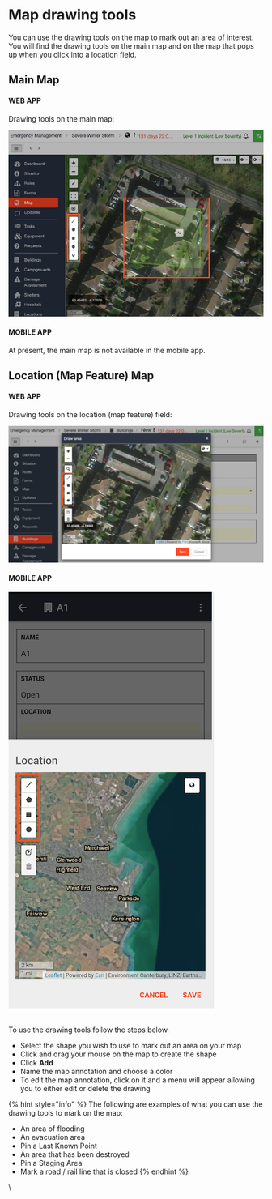# Map drawing tools

You can use the drawing tools on the [map](./) to mark out an area of interest. You will find the drawing tools on the main map and on the map that pops up when you click into a location field. 

## Main Map

#### WEB APP

Drawing tools on the main map:

![](<../../.gitbook/assets/map drawing tools.png>)

#### MOBILE APP

At present, the main map is not available in the mobile app.

## Location (Map Feature) Map

#### WEB APP

Drawing tools on the location (map feature) field:

![](<../../.gitbook/assets/drawing tools on the location map feature field.png>)

#### MOBILE APP

![](<../../.gitbook/assets/drawing tools location feature app (2).png>)

\
To use the drawing tools follow the steps below.

* Select the shape you wish to use to mark out an area on your map
* Click and drag your mouse on the map to create the shape
* Click **Add**
* Name the map annotation and choose a color
* To edit the map annotation, click on it and a menu will appear allowing you to either edit or delete the drawing

{% hint style="info" %}
The following are examples of what you can use the drawing tools to mark on the map: 

* An area of flooding
* An evacuation area
* Pin a Last Known Point
* An area that has been destroyed
* Pin a Staging Area
* Mark a road / rail line that is closed
{% endhint %}

\
